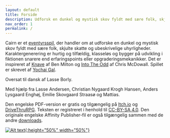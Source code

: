 ```yaml
---
layout: default
title: Forside
description: Udforsk en dunkel og mystisk skov fyldt med sære folk, skjulte skatte og ubeskrivelige uhyrligheder.
nav_order: 1
permalink: /
---
```


Cairn er et [eventyrsspil](http://questingblog.com/adventure-game-vs-osr), der handler om at udforske en dunkel og mystisk skov fyldt med sære folk, skjulte skatte og ubeskrivelige uhyrligheder. Karaktergenerering er hurtig og tilfældig, klasseløs og bygger på udvikling i fiktionen snarere end erfaringspoints eller opgraderingsmekanikker. Det er inspireret af [Knave](https://www.drivethrurpg.com/product/250888/Knave) af Ben Milton og [Into The Odd](https://chrismcdee.itch.io/electric-bastionland) af Chris McDowall. Spillet er skrevet af [Yochai Gal](https://newschoolrevolution.com).

Oversat til dansk af Lasse Borly.

Med hjælp fra
Lasse Andersen, Christian Nygaard Krogh Hansen, Anders Lysgaard Enghøj, Emilie Skovgaard Straasø og Mattias.

Den engelske PDF-version er gratis og tilgængelig på [Itch.io](https://yochaigal.itch.io/cairn) og [DriveThruRPG](https://www.drivethrurpg.com/product/330809/Cairn).
Teksten er registreret i henhold til [CC-BY-SA 4.0](https://creativecommons.org/licenses/by-sa/4.0/).
Den originale  engelske Affinity Publisher-fil er også tilgængelig sammen med de andre [downloads](https://cairnrpg.com/game-files/).

[![Alt text](/img/cairn_da.jpg "Click to embiggen"){:height="50%" width="50%"}](img/cairn_da.jpg)
